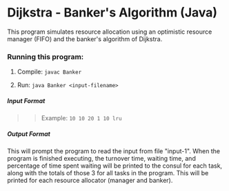 # Dijkstra - Banker's Algorithm (Java)

This program simulates resource allocation using an optimistic resource manager (FIFO) and the banker's algorithm of Dijkstra.

### Running this program:

1. Compile:
   `javac Banker`

2. Run:
   `java Banker <input-filename>`

##### Input Format

> > Example: `10 10 20 1 10 lru`

##### Output Format

This will prompt the program to read the input from file "input-1". When the program is finished executing, the turnover time, waiting time, and percentage of time spent waiting will be printed to the consul for each task, along with the totals of those 3 for all tasks in the program. This will be printed for each resource allocator (manager and banker).
